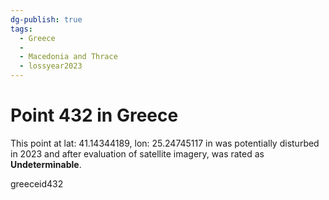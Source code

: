 ```yaml
---
dg-publish: true
tags:
  - Greece
  - 
  - Macedonia and Thrace
  - lossyear2023
---
```


# Point 432 in Greece

This point at lat: 41.14344189, lon: 25.24745117 in  was potentially disturbed in 2023 and after evaluation of satellite imagery, was rated as **Undeterminable**.



greeceid432